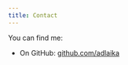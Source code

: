 ```yaml
---
title: Contact
---
```


You can find me:

- On GitHub: [github.com/adlaika](https://github.com/adlaika)